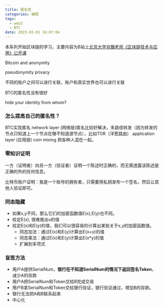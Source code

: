 ```yaml
---
title: 匿名性
categories: 编程
tags:
  - web3
  - BTC
date: 2023-01-01 16:07:04
---
```


本系列开始区块链的学习，主要内容为B站上[北京大学肖臻老师《区块链技术与应用》公开课](https://www.bilibili.com/video/BV1Vt411X7JF?p=1&vd_source=22653c02dfbe0c9c7bb4a200eb87fe4e)

Bitcoin and anonymity

pseudonymity privacy

不同的账户之间可以进行关联，账户和真实世界也可以进行关联

BTC的匿名性没有很好

hide your identity from whom?

### 怎么提高自己的匿名性？
BTC实现匿名
network layer (网络层)匿名比较好解决，多路径转发（因为转发的节点只知道上一个节点在哪不知道源节点），比如TOR（洋葱路由）
application layer (应用层) coin mixing 把各种人混在一起。


### 零知识证明
一方（证明者）向另一方（验证者）证明一个陈述时正确的，而无需透露该陈述是正确的外的任何信息。

比特币账户证明：我是一个账号的拥有者，只需要用私钥发布一个签名，然后让其他人验证即可。

### 同态隐藏

- 如果x,y不同，那么它们的加密函数值E(x),E(y)也不同。
- 给定E(x), 很难推出x的值
- 给定E(x)和E(y)的值，我们可以很容易的计算出某些关于x,y的加密函数值。
  - 同态加法：通过E(x)和E(y)计算出E(x+y)的值
  - 同态乘法：通过E(x)和E(y)计算出E(x*y)的值
  - 扩展到多项式

### 盲签方法
- 用户A提供SerialNum，**银行在不知道SerialNum的情况下返回签名Token**，减少A的存款
- 用户A把SerialNum和Token交给B完成交易
- 用户B拿SerialNum和Token交给银行验证，银行验证通过，增加B的存款。
- 银行无法把A和B联系起来
- 中心化


